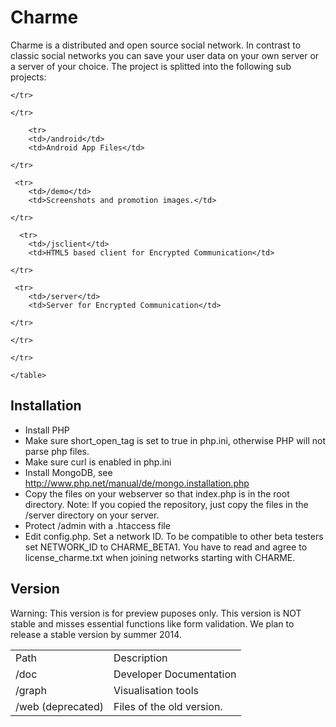 ﻿# Charme


Charme is a distributed and open source social network. In contrast to classic social networks you can save your user data on your own server or a server of your choice. The project is splitted into the following sub projects:

<table>
    <tr>
        <td>Path</td>
        <td>Description</td>

    </tr>

   <tr>
        <td>/doc</td>
        <td>Developer Documentation</td>

    </tr>

        <tr>
        <td>/android</td>
        <td>Android App Files</td>

    </tr>

     <tr>
        <td>/demo</td>
        <td>Screenshots and promotion images.</td>

    </tr>

      <tr>
        <td>/jsclient</td>
        <td>HTML5 based client for Encrypted Communication</td>

    </tr>

     <tr>
        <td>/server</td>
        <td>Server for Encrypted Communication</td>

    </tr>

<tr>
        <td>/graph</td>
        <td>Visualisation tools</td>

    </tr>

    
  <tr>
        <td>/web (deprecated)</td>
        <td>Files of the old version.</td>

    </tr>
    
    </table>

## Installation

  * Install PHP
  * Make sure short_open_tag is set to true in php.ini, otherwise 
    PHP will not parse php files. 
  *  Make sure curl is enabled in php.ini
  * Install MongoDB, see http://www.php.net/manual/de/mongo.installation.php
  *  Copy the files on your webserver so that index.php is in the root directory. Note: If you copied the repository, just copy the files in the /server directory on your server.
  * Protect /admin with a .htaccess file
  * Edit config.php. Set a network ID. To be compatible to other beta testers set NETWORK_ID to CHARME_BETA1. You have to read and agree to license_charme.txt when joining networks starting with CHARME.

## Version

Warning: This version is for preview puposes only. This version is NOT stable and misses essential functions like form validation.
We plan to release a stable version by summer 2014.


